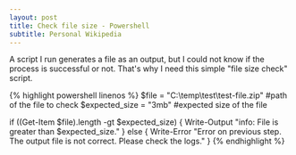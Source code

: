 ```yaml
---
layout: post
title: Check file size - Powershell
subtitle: Personal Wikipedia
---
```


A script I run generates a file as an output, but I could not know if the process is successful or not. That's why I need this simple "file size check" script.

{% highlight powershell linenos %}
$file = "C:\temp\test\test-file.zip"   #path of the file to check
$expected_size = "3mb"   #expected size of the file

if ((Get-Item $file).length -gt $expected_size) { 
	Write-Output "info: File is greater than $expected_size." 
} 
else {
	Write-Error "Error on previous step. The output file is not correct. Please check the logs." 
}
{% endhighlight %}
